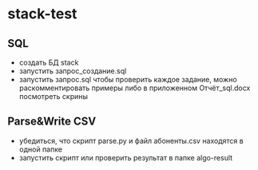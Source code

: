 # stack-test
##  SQL

* создать БД stack
* запустить запрос_создание.sql
* запустить запрос.sql чтобы проверить каждое задание, можно раскомментировать примеры либо в приложенном Отчёт_sql.docx посмотреть скрины

## Parse&Write CSV

* убедиться, что скрипт parse.py и файл абоненты.csv находятся в одной папке
* запустить скрипт или проверить результат в папке algo-result
